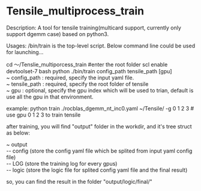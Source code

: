 # Tensile_multiprocess_train
Description: A tool for tensile training(multicard support, currently only support dgemm case) based on python3.


Usages:
/bin/train is the top-level script. Below command line could be used for launching...

cd ～/Tenslie_multiporcess_train  #enter the root folder
scl enable devtoolset-7 bash
python ./bin/train config_path tensile_path [gpu]  
~ config_path  : required, specify the input yaml file.  
~ tensile_path : required, specify the root folder of tensile  
~ gpu          : optional, specify the gpu index which will be used to trian, default is use all the gpu in that environment.  

example:
python train ./rocblas_dgemm_nt_inc0.yaml ~/Tensile/  -g 0 1 2 3   # use gpu 0 1 2 3 to train tensile

after training, you will find "output" folder in the workdir, and it's tree struct as below:

~ output  
-- config (store the config yaml file which be splited from input yaml config file)  
-- LOG    (store the training log for every gpus)  
-- logic  (store the logic file for splited config yaml file and the final result)  


so, you can find the result in the folder "output/logic/final/"
